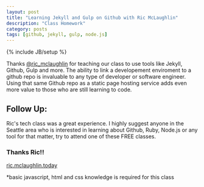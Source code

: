 ```yaml
---
layout: post
title: "Learning Jekyll and Gulp on Github with Ric McLaughlin"
description: "Class Homework"
category: posts
tags: [github, jekyll, gulp, node.js]
---
```

{% include JB/setup %}

Thanks [@ric_mclaughlin](https://twitter.com/ric_mclaughlin) for teaching our class to use tools like Jekyll, Github, Gulp and more. 
The ability to link a developement enviroment to a github repo is invaluable to any type of developer or software engineer. 
Using that same Github repo as a static page hosting service adds even more value to those who are still learning to code.

## Follow Up:

Ric's tech class was a great experience. 
I highly suggest anyone in the Seattle area who is 
interested in learning about Github, Ruby, Node.js or any tool for that matter, 
try to attend one of these FREE classes.

### Thanks Ric!!

[ric.mclaughlin.today](http://ric.mclaughlin.today/)

*basic javascript, html and css knowledge is required for this class